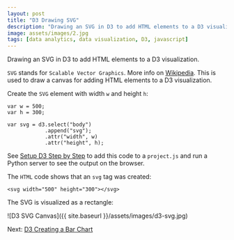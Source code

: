 ```yaml
---
layout: post
title: "D3 Drawing SVG"
description: "Drawing an SVG in D3 to add HTML elements to a D3 visualization."
image: assets/images/2.jpg
tags: [data analytics, data visualization, D3, javascript]
---
```


Drawing an SVG in D3 to add HTML elements to a D3 visualization.

`SVG` stands for `Scalable Vector Graphics`. More info on [Wikipedia](https://en.wikipedia.org/wiki/Scalable_Vector_Graphics). This is used to draw a canvas for adding HTML elements to a D3 visualization.

Create the `SVG` element with width `w` and height `h`:

    var w = 500;
    var h = 300;

    var svg = d3.select("body")
                .append("svg");
                .attr("width", w)
                .attr("height", h);

See [Setup D3 Step by Step](../setup-d3-step-by-step/) to add this code to a `project.js` and run a Python server to see the output on the browser.

The `HTML` code shows that an `svg` tag was created:

    <svg width="500" height="300"></svg>


The SVG is visualized as a rectangle:

![D3 SVG Canvas]({{ site.baseurl }}/assets/images/d3-svg.jpg)

Next: [D3 Creating a Bar Chart](../d3-creating-a-bar-chart/)